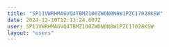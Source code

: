```yaml
---
title: "SP11VWRHMAGVQ4TBMZ100ZWDN0N8W1PZC17028KSW"
date: 2024-12-10T12:13:24.607Z
user: SP11VWRHMAGVQ4TBMZ100ZWDN0N8W1PZC17028KSW
layout: "users"
---
```

    